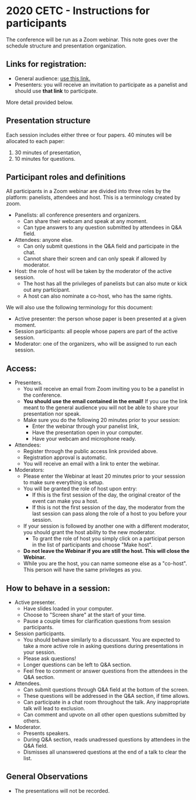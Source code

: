 # 2020 CETC - Instructions for participants

The conference will be run as a Zoom webinar. This note goes over the schedule structure and presentation organization.

## Links for registration:
* General audience: [use this link.](https://zoom.us/webinar/register/9515870863740/WN_ZtYIUomiRPigDbo28x1sdg)
* Presenters: you will receive an invitation to participate as a panelist and should use **that link** to participate.

More detail provided below.

## Presentation structure

Each session includes either three or four papers. 
40 minutes will be allocated to each paper:

1. 30 minutes of presentation,
2. 10 minutes for questions.

## Participant roles and definitions

All participants in a Zoom webinar are divided into three roles by the platform: panelists,  attendees and host. This is a terminology created by zoom.

* Panelists: all conference presenters and organizers.
  * Can share their webcam and speak at any moment.
  * Can type answers to any question submitted by attendees in Q&A field.
* Attendees: anyone else.
  * Can only submit questions in the Q&A field and participate in the chat.
  * Cannot share their screen and can only speak if allowed by moderator.
* Host: the role of host will be taken by the moderator of the active session.
  * The host has all the privileges of panelists but can also mute or kick out any participant.
  * A host can also nominate a co-host, who has the same rights.

We will also use the following terminology for this document:

* Active presenter: the person whose paper is been presented at a given moment.
* Session participants: all people whose papers are part of the active session.
* Moderator: one of the organizers, who will be assigned to run each session.


## Access:

* Presenters.
  * You will receive an email from Zoom inviting you to be a panelist in the conference.
  * **You should use the email contained in the email!** If you use the link meant to the general audience you will not be able to share your presentation nor speak.
  * Make sure you do the following 20 minutes prior to your session:
    * Enter the webinar through your panelist link,
    * Have the presentation open in your computer.
    * Have your webcam and microphone ready.
* Attendees:
  * Register through the public access link provided above.
  * Registration approval is automatic.
  * You will receive an email with a link to enter the webinar.
* Moderators:
  * Please enter the Webinar at least 20 minutes prior to your sesssion to make sure everything is setup.
  * You will be granted the role of host upon entry:
    * If this is the first session of the day, the original creator of the event can make you a host.
    * If this is not the first session of the day, the moderator from the last session can pass along the role of a host to you before your session.
  * If your session is followed by another one with a different moderator, you should grant the host ability to the new moderator.
    * To grant the role of host you simply click on a participat person in the list of participants and choose "Make host".
  * **Do not leave the Webinar if you are still the host. This will close the Webinar.**
  * While you are the host, you can name someone else as a "co-host". This person will have the same privileges as you.

## How to behave in a session:

* Active presenter.
  * Have slides loaded in your computer.
  * Choose to "Screen share" at the start of your time.
  * Pause a couple times for clarification questions from session participants.
* Session participants.
  * You should behave similarly to a discussant. You are expected to take a more active role in asking questions during presentations in your session.
  * Please ask questions!
  * Longer questions can be left to Q&A section.
  * Feel free to comment or answer questions from the attendees in the Q&A section.
* Attendees.
  * Can submit questions through Q&A field at the bottom of the screen.
  * These questions will be addressed in the Q&A section, if time allows. 
  * Can participate in a chat room throughout the talk. Any inappropriate talk will lead to exclusion.
  * Can comment and upvote on all other open questions submitted by others.
* Moderator.
  * Presents speakers.
  * During Q&A section, reads unadressed questions by attendees in the Q&A field.
  * Dismisses all unanswered questions at the end of a talk to clear the list.


## General Observations

* The presentations will not be recorded.
